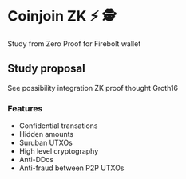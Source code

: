 # Coinjoin ZK ⚡ 🕵️

Study from Zero Proof for Firebolt wallet

## Study proposal

See possibility integration ZK proof thought Groth16

### Features

- Confidential transations
- Hidden amounts
- Suruban UTXOs
- High level cryptography
- Anti-DDos
- Anti-fraud between P2P UTXOs

